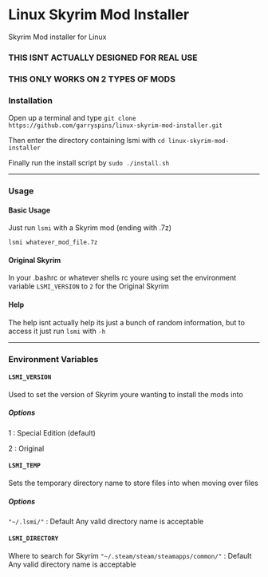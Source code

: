 # Linux Skyrim Mod Installer
Skyrim Mod installer for Linux
### THIS ISNT ACTUALLY DESIGNED FOR REAL USE
### THIS ONLY WORKS ON 2 TYPES OF MODS

### Installation
Open up a terminal and type
`git clone https://github.com/garryspins/linux-skyrim-mod-installer.git`

Then enter the directory containing lsmi with
`cd linux-skyrim-mod-installer`

Finally run the install script by
`sudo ./install.sh`

---

### Usage
#### Basic Usage
Just run `lsmi` with a Skyrim mod (ending with .7z)

`lsmi whatever_mod_file.7z`

#### Original Skyrim
In your .bashrc or whatever shells rc youre using set the environment variable `LSMI_VERSION` to `2` for the Original Skyrim

#### Help

The help isnt actually help its just a bunch of random information, but to access it just run `lsmi` with `-h`

---

### Environment Variables
#### `LSMI_VERSION`
Used to set the version of Skyrim youre wanting to install the mods into
##### Options
1 : Special Edition (default)

2 : Original

#### `LSMI_TEMP`
Sets the temporary directory name to store files into when moving over files
##### Options
`"~/.lsmi/"` : Default
Any valid directory name is acceptable 

#### `LSMI_DIRECTORY`
Where to search for Skyrim
`"~/.steam/steam/steamapps/common/"` : Default
Any valid directory name is acceptable

